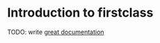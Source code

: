 # Introduction to firstclass

TODO: write [great documentation](http://jacobian.org/writing/what-to-write/)
